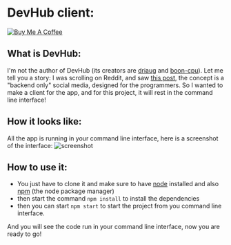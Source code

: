 # DevHub client:

[![Buy Me A Coffee](https://www.buymeacoffee.com/assets/img/custom_images/orange_img.png)](https://www.buymeacoffee.com/saravenpi)

## What is DevHub:

I'm not the author of DevHub (its creators are [driaug](https://github.com/driaug) and [boon-cpu](https://github.com/boon-cpu)). Let me tell you a story: I was scrolling on Reddit, and saw [this post](https://www.reddit.com/r/ProgrammerHumor/comments/lxtine/devhub_the_backend_only_social_media/), the concept is a "backend only" social media, designed for the programmers.
So I wanted to make a client for the app, and for this project, it will rest in the command line interface!
## How it looks like:

All the app is running in your command line interface, here is a screenshot of the interface:
![screenshot](https://i.imgur.com/eqHjP5k.png)

## How to use it:

- You just have to clone it and make sure to have [node](https://nodejs.org) installed and also [npm](https://docs.npmjs.com/downloading-and-installing-node-js-and-npm) (the node package manager)
- then start the command `npm install` to install the dependencies
- then you can start `npm start` to start the project from you command line interface.

And you will see the code run in your command line interface, now you are ready to go!

